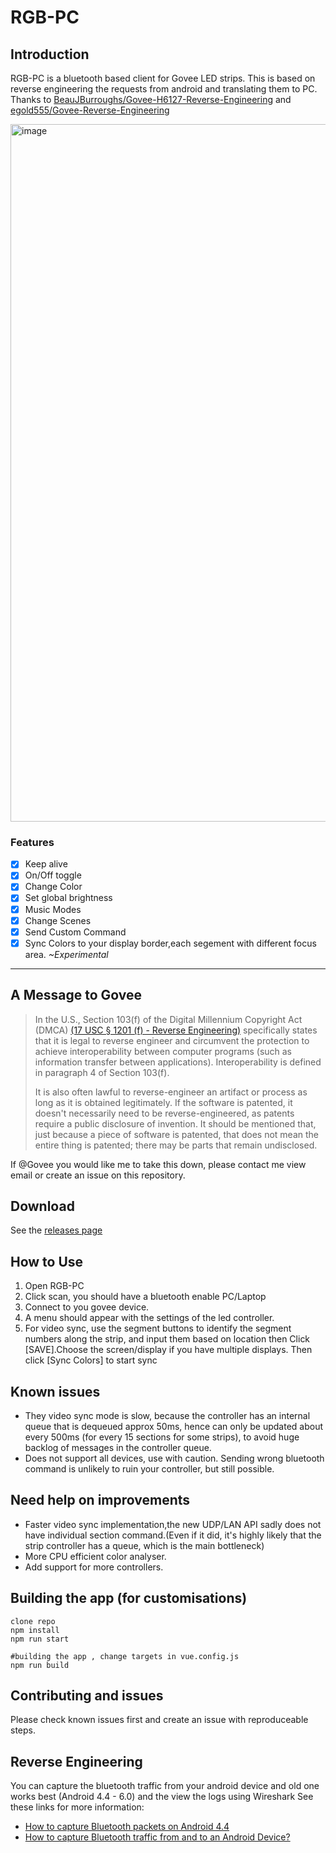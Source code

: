 # RGB-PC

## Introduction

RGB-PC is a bluetooth based client for Govee LED strips. This is based on reverse engineering the requests from android and translating them to PC. Thanks to [BeauJBurroughs/Govee-H6127-Reverse-Engineering](https://github.com/BeauJBurroughs/Govee-H6127-Reverse-Engineering) and [egold555/Govee-Reverse-Engineering](https://github.com/egold555/Govee-Reverse-Engineering)

<img width="1116" alt="image" src="https://user-images.githubusercontent.com/18010106/191063691-08d27f1a-8714-44f3-9e35-912833e3f391.png">

### Features

- [x] Keep alive
- [x] On/Off toggle
- [x] Change Color
- [x] Set global brightness
- [x] Music Modes
- [x] Change Scenes
- [x] Send Custom Command
- [x] Sync Colors to your display border,each segement with different focus area. <em>~Experimental</em>

---

## A Message to Govee

> In the U.S., Section 103(f) of the Digital Millennium Copyright Act (DMCA) [(17 USC § 1201 (f) - Reverse Engineering)](https://www.law.cornell.edu/uscode/text/17/1201) specifically states that it is legal to reverse engineer and circumvent the protection to achieve interoperability between computer programs (such as information transfer between applications). Interoperability is defined in paragraph 4 of Section 103(f).
>
> It is also often lawful to reverse-engineer an artifact or process as long as it is obtained legitimately. If the software is patented, it doesn't necessarily need to be reverse-engineered, as patents require a public disclosure of invention. It should be mentioned that, just because a piece of software is patented, that does not mean the entire thing is patented; there may be parts that remain undisclosed.

If @Govee you would like me to take this down, please contact me view email or create an issue on this repository.

## Download

See the [releases page](https://github.com/ib0b/RGB-PC/releases)

## How to Use

<ol>
  <li>Open RGB-PC</li>
  <li>Click scan, you should have a bluetooth enable PC/Laptop</li>
  <li>Connect to you govee device.</li>
  <li>A menu should appear with the settings of the led controller.</li>
  <li>For video sync, use the segment buttons to identify the segment numbers along the strip, and input them based on location then Click [SAVE].Choose the screen/display if you have multiple displays. Then click [Sync Colors] to start sync</li>
</ol>

## Known issues

- They video sync mode is slow, because the controller has an internal queue that is dequeued approx 50ms, hence can only be updated about every 500ms (for every 15 sections for some strips), to avoid huge backlog of messages in the controller queue.
- Does not support all devices, use with caution. Sending wrong bluetooth command is unlikely to ruin your controller, but still possible.

## Need help on improvements

- Faster video sync implementation,the new UDP/LAN API sadly does not have individual section command.(Even if it did, it's highly likely that the strip controller has a queue, which is the main bottleneck)
- More CPU efficient color analyser.
- Add support for more controllers.

## Building the app (for customisations)

```
clone repo
npm install
npm run start

#building the app , change targets in vue.config.js
npm run build
```

## Contributing and issues

Please check known issues first and create an issue with reproduceable steps.

## Reverse Engineering

You can capture the bluetooth traffic from your android device and old one works best (Android 4.4 - 6.0) and the view the logs using Wireshark
See these links for more information:
- [How to capture Bluetooth packets on Android 4.4](https://www.nowsecure.com/blog/2017/02/07/bluetooth-packet-capture-on-android-4-4/)
- [How to capture Bluetooth traffic from and to an Android Device?](https://support.honeywellaidc.com/s/article/How-to-capture-Bluetooth-traffic-from-and-to-an-Android-Device)
